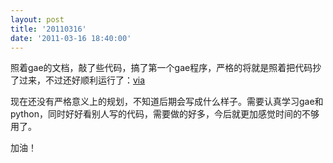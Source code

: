 ```yaml
---
layout: post
title: '20110316'
date: '2011-03-16 18:40:00'
---
```


<p>照着gae的文档，敲了些代码，搞了第一个gae程序，严格的将就是照着把代码抄了过来，不过还好顺利运行了：<a href="http://t.beta4better.me">via</a></p>

<p>现在还没有严格意义上的规划，不知道后期会写成什么样子。需要认真学习gae和python，同时好好看别人写的代码，需要做的好多，今后就更加感觉时间的不够用了。</p>

<p>加油！</p>